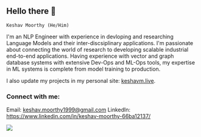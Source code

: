## Hello there 👋

`Keshav Moorthy (He/Him)`

I'm an NLP Engineer with experience in devloping and researching Language Models and their inter-discsiplinary applications. I'm passionate about connecting the world of research to developing scalable industrial end-to-end applications. Having experience with vector and graph database systems with extensive Dev-Ops and ML-Ops tools, my expertise in ML systems is complete from model training to production. 

I also update my projects in my personal site: [keshavm.live](https://keshavm.live/projects). 

### Connect with me: 
Email: keshav.moorthy1999@gmail.com
LinkedIn: https://www.linkedin.com/in/keshav-moorthy-66ba12137/




<picture>
  <source
    srcset="https://github-readme-stats.vercel.app/api?username=keshav99&show_icons=true&theme=dark"
    media="(prefers-color-scheme: dark)"
  />
  <source
    srcset="https://github-readme-stats.vercel.app/api?username=keshav99&show_icons=true"
    media="(prefers-color-scheme: light), (prefers-color-scheme: no-preference)"
  />
  <img src="https://github-readme-stats.vercel.app/api?username=keshav99&show_icons=true" />
</picture>

<!--  
**keshav99/keshav99** is a ✨ _special_ ✨ repository because its `README.md` (this file) appears on your GitHub profile.

Here are some ideas to get you started:

- 🔭 I’m currently working on ...
- 🌱 I’m currently learning ...
- 👯 I’m looking to collaborate on ...
- 🤔 I’m looking for help with ...
- 💬 Ask me about ...
- 📫 How to reach me: ...
- 😄 Pronouns: ...
- ⚡ Fun fact: ...
-->
